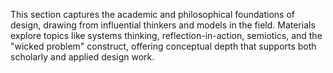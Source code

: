 This section captures the academic and philosophical foundations of design, drawing from influential thinkers and models in the field. Materials explore topics like systems thinking, reflection-in-action, semiotics, and the "wicked problem" construct, offering conceptual depth that supports both scholarly and applied design work.
